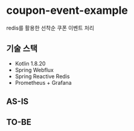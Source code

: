 # coupon-event-example

redis를 활용한 선착순 쿠폰 이벤트 처리

## 기술 스택

- Kotlin 1.8.20
- Spring Webflux
- Spring Reactive Redis
- Prometheus + Grafana

## AS-IS


## TO-BE
